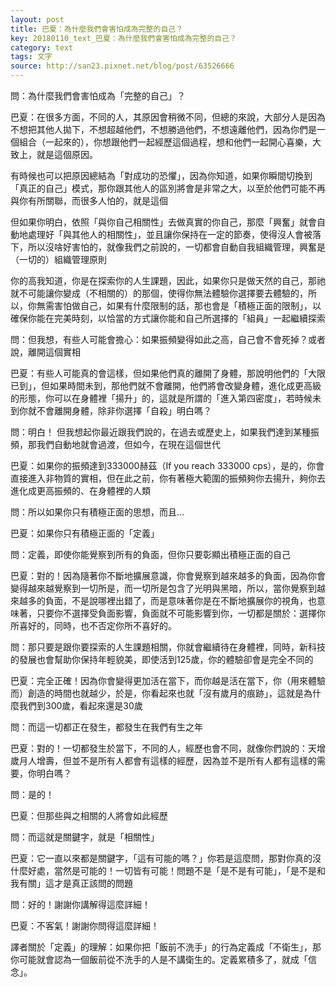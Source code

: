 ```yaml
---
layout: post
title: 巴夏：為什麼我們會害怕成為完整的自己？
key: 20180110_text_巴夏：為什麼我們會害怕成為完整的自己？
category: text
tags: 文字
source: http://san23.pixnet.net/blog/post/63526666
---
```



問：為什麼我們會害怕成為「完整的自己」？

巴夏：在很多方面，不同的人，其原因會稍微不同，但總的來說，大部分人是因為不想把其他人拋下，不想超越他們，不想勝過他們，不想遠離他們，因為你們是一個組合（一起來的），你想跟他們一起經歷這個過程，想和他們一起開心喜樂，大致上，就是這個原因。

有時候也可以把原因總結為「對成功的恐懼」，因為你知道，如果你瞬間切換到「真正的自己」模式，那你跟其他人的區別將會是非常之大，以至於他們可能不再與你有所關聯，而很多人怕的，就是這個

但如果你明白，依照「與你自己相關性」去做真實的你自己，那麼「興奮」就會自動地處理好「與其他人的相關性」，並且讓你保持在一定的節奏，使得沒人會被落下，所以沒啥好害怕的，就像我們之前說的，一切都會自動自我組織管理，興奮是（一切的）組織管理原則

你的高我知道，你是在探索你的人生課題，因此，如果你只是做天然的自己，那祂就不可能讓你變成（不相關的）的那個，使得你無法體驗你選擇要去體驗的，所以，你無需害怕做自己，如果有什麼限制的話，那也會是「積極正面的限制」，以確保你能在完美時刻，以恰當的方式讓你能和自己所選擇的「組員」一起繼續探索

問：但我想，有些人可能會擔心：如果振頻變得如此之高，自己會不會死掉？或者說，離開這個實相

巴夏：有些人可能真的會這樣，但如果他們真的離開了身體，那說明他們的「大限已到」，但如果時間未到，那他們就不會離開，他們將會改變身體，進化成更高級的形態，你可以在身體裡「揚升」的，這就是所謂的「進入第四密度」，若時候未到你就不會離開身體，除非你選擇「自殺」明白嗎？

問：明白！ 但我想起你最近跟我們說的，在過去或歷史上，如果我們達到某種振頻，那我們自動地就會過渡，但如今，在現在這個世代

巴夏：如果你的振頻達到333000赫茲（If you reach 333000 cps），是的，你會直接進入非物質的實相，但在此之前，你有著極大範圍的振頻夠你去揚升，夠你去進化成更高振頻的、在身體裡的人類

問：所以如果你只有積極正面的思想，而且…

巴夏：如果你只有積極正面的「定義」

問：定義，即使你能覺察到所有的負面，但你只要彰顯出積極正面的自己

巴夏：對的！因為隨著你不斷地擴展意識，你會覺察到越來越多的負面，因為你會變得越來越覺察到一切所是，而一切所是包含了光明與黑暗，所以，當你覺察到越來越多的負面，不是說哪裡出錯了，而是意味著你是在不斷地擴展你的視角，也意味著，只要你不選擇受負面影響，負面就不可能影響到你，一切都是關於：選擇你所喜好的，同時，也不否定你所不喜好的。

問：那只要是跟你要探索的人生課題相關，你就會繼續待在身體裡，同時，新科技的發展也會幫助你保持年輕貌美，即使活到125歲，你的體驗卻會是完全不同的

巴夏：完全正確！因為你會變得更加活在當下，而你越是活在當下，你（用來體驗而）創造的時間也就越少，於是，你看起來也就「沒有歲月的痕跡」，這就是為什麼我們到300歲，看起來還是30歲

問：而這一切都正在發生，都發生在我們有生之年

巴夏：對的！一切都發生於當下，不同的人，經歷也會不同，就像你們說的：天增歲月人增壽，但並不是所有人都會有這樣的經歷，因為並不是所有人都有這樣的需要，你明白嗎？

問：是的！

巴夏：但那些與之相關的人將會如此經歷

問：而這就是關鍵字，就是「相關性」

巴夏：它一直以來都是關鍵字，「這有可能的嗎？」你若是這麼問，那對你真的沒什麼好處，當然是可能的！一切皆有可能！問題不是「是不是有可能」，「是不是和我有關」這才是真正該問的問題

問：好的！謝謝你講解得這麼詳細！

巴夏：不客氣！謝謝你問得這麼詳細！

譯者關於「定義」的理解：如果你把「飯前不洗手」的行為定義成「不衛生」，那你可能就會認為一個飯前從不洗手的人是不講衛生的。定義累積多了，就成「信念」。
